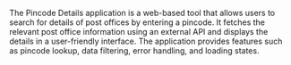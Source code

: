 The Pincode Details application is a web-based tool that allows users to search for details of post offices by entering a pincode. It fetches the relevant post office information using an external API and displays the details in a user-friendly interface. The application provides features such as pincode lookup, data filtering, error handling, and loading states.
